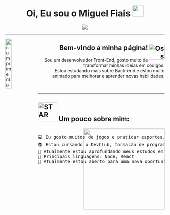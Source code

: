 
<h1 align="center">Oi, Eu sou o Miguel Fiais <img src="https://media.giphy.com/media/hvRJCLFzcasrR4ia7z/giphy.gif" width="35"></h1>
<p align="center">
  <a href="https://github.com/DenverCoder1/readme-typing-svg"><img src="https://readme-typing-svg.herokuapp.com?lines=Desenvolvedor%20Front-end;Sempre%20apredendo%20coisas%20novas&center=true&width=500&height=50"></a>
</p>
<hr/>
<img align="left" src="https://media2.giphy.com/media/d5wjfoq2Q84SFJZDaP/giphy.gif?cid=ecf05e474ulsirkqdc590xpv7fiqf3qw92j7bgjpf9easeqo&rid=giphy.gif&ct=s" alt="cumprimento jiu-jitsu"  width="20%"/>

<h2 align="right">Bem-vindo a minha página! 
     <img align="right" src="https://media0.giphy.com/media/dzCzjXl39mdgrLwZl3/giphy.gif?cid=ecf05e474ulsirkqdc590xpv7fiqf3qw92j7bgjpf9easeqo&rid=giphy.gif&ct=ts" alt="Oss" width="50">
</h2>

<p align="right">
 Sou um desenvolvedor Front-End, gosto muito de transformar minhas ideias em códigos. <br>
 Estou estudando mais sobre Back-end e estou muito animado para melhorar e aprender novas habilidades.
</p>
<br>
<hr>

 
<h2>
 <img src="https://media4.giphy.com/media/Mdd8qPYRgUNpaWYFKw/giphy.gif?cid=ecf05e474ve6midy9q6ogj3vty7xonphhnxz2ir8zcc19yzj&rid=giphy.gif&ct=s" alt="STAR" width="60">
  Um pouco sobre mim:
</h2>

<pre>
<img align="right" style="width:16rem; height:auto" src="https://media1.giphy.com/media/Lg6vO9CNlQmUna1c5i/giphy.gif?cid=ecf05e47sggrjbutt69sxmos6tj6bueaotk9oxozt9npk62p&rid=giphy.gif&ct=s"/>
💻 Eu gosto muitos de jogos e praticar esportes.   
📚 Estou cursando o DevClub, formação de programadores Full-Stack
🌱 Atualmente estou aprofundando meus estudos em React, Node e Bancos de dados.
🌟 Principais linguagens: Node, React
🤔 Atualmente estou aberto para uma nova oportunidade de emprego
</pre>


 

  
